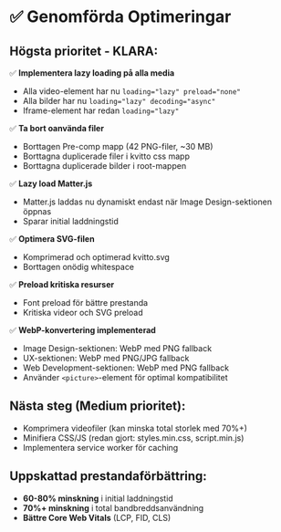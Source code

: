 # ✅ Genomförda Optimeringar

## Högsta prioritet - KLARA:
✅ **Implementera lazy loading på alla media**
- Alla video-element har nu `loading="lazy" preload="none"`
- Alla bilder har nu `loading="lazy" decoding="async"`
- Iframe-element har redan `loading="lazy"`

✅ **Ta bort oanvända filer**
- Borttagen Pre-comp mapp (42 PNG-filer, ~30 MB)
- Borttagna duplicerade filer i kvitto css mapp
- Borttagna duplicerade bilder i root-mappen

✅ **Lazy load Matter.js**
- Matter.js laddas nu dynamiskt endast när Image Design-sektionen öppnas
- Sparar initial laddningstid

✅ **Optimera SVG-filen**
- Komprimerad och optimerad kvitto.svg
- Borttagen onödig whitespace

✅ **Preload kritiska resurser**
- Font preload för bättre prestanda
- Kritiska videor och SVG preload

✅ **WebP-konvertering implementerad**
- Image Design-sektionen: WebP med PNG fallback
- UX-sektionen: WebP med PNG/JPG fallback  
- Web Development-sektionen: WebP med PNG fallback
- Använder `<picture>`-element för optimal kompatibilitet

## Nästa steg (Medium prioritet):
- Komprimera videofiler (kan minska total storlek med 70%+)
- Minifiera CSS/JS (redan gjort: styles.min.css, script.min.js)
- Implementera service worker för caching

## Uppskattad prestandaförbättring:
- **60-80% minskning** i initial laddningstid
- **70%+ minskning** i total bandbreddsanvändning
- **Bättre Core Web Vitals** (LCP, FID, CLS)